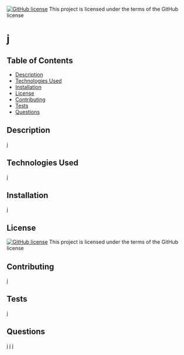 
  [![GitHub license](https://img.shields.io/github/license/Naereen/StrapDown.js.svg)](https://github.com/Naereen/StrapDown.js/blob/master/LICENSE)  This project is licensed under the terms of the GitHub license 

  # j

  ## Table of Contents
  * [Description](#description)
  * [Technologies Used](#technologies-used) 
  * [Installation](#installation)
  * [License](#license)
  * [Contributing](#contributing)
  * [Tests](#tests)
  * [Questions](#questions)

  ## Description
  j

  ## Technologies Used
  j
  

  ## Installation
  j

  ## License
  [![GitHub license](https://img.shields.io/github/license/Naereen/StrapDown.js.svg)](https://github.com/Naereen/StrapDown.js/blob/master/LICENSE)  This project is licensed under the terms of the GitHub license

  ## Contributing
  j

  ## Tests
  j

  ## Questions
  j
  j
  j
  